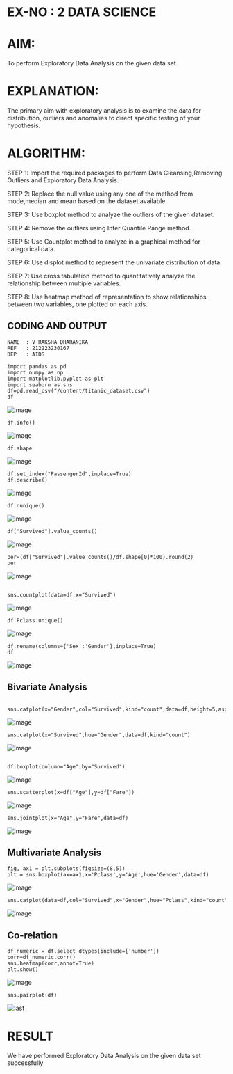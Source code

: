 # EX-NO : 2 DATA SCIENCE
# AIM:
To perform Exploratory Data Analysis on the given data set.
      
# EXPLANATION:
The primary aim with exploratory analysis is to examine the data for distribution, outliers and anomalies to direct specific testing of your hypothesis.
  
# ALGORITHM:
STEP 1: Import the required packages to perform Data Cleansing,Removing Outliers and Exploratory Data Analysis.

STEP 2: Replace the null value using any one of the method from mode,median and mean based on the dataset available.

STEP 3: Use boxplot method to analyze the outliers of the given dataset.

STEP 4: Remove the outliers using Inter Quantile Range method.

STEP 5: Use Countplot method to analyze in a graphical method for categorical data.

STEP 6: Use displot method to represent the univariate distribution of data.

STEP 7: Use cross tabulation method to quantitatively analyze the relationship between multiple variables.

STEP 8: Use heatmap method of representation to show relationships between two variables, one plotted on each axis.

## CODING AND OUTPUT
```
NAME  : V RAKSHA DHARANIKA
REF   : 212223230167
DEP   : AIDS
```

```
import pandas as pd
import numpy as np
import matplotlib.pyplot as plt
import seaborn as sns
df=pd.read_csv("/content/titanic_dataset.csv")
df
```
![image](https://github.com/user-attachments/assets/ed08e7ec-2d75-49a5-8309-803c97c32abc)
```
df.info()
```
![image](https://github.com/user-attachments/assets/5ea27162-c7a5-4a32-9635-763489531033)
```
df.shape
```
![image](https://github.com/user-attachments/assets/12f35cdf-dff6-48ec-b29a-a26f0d95f599)
```
df.set_index("PassengerId",inplace=True)
df.describe()
```
![image](https://github.com/user-attachments/assets/cb16ad91-5117-456d-b8f5-24056e00069a)
```
df.nunique()
```
![image](https://github.com/user-attachments/assets/57d8a38d-f56b-444d-a5e6-cb7a0aeb0620)
```
df["Survived"].value_counts()
```
![image](https://github.com/user-attachments/assets/d2b7ab92-1921-4a1c-a40a-2c9ea2ad7ee7)
```
per=(df["Survived"].value_counts()/df.shape[0]*100).round(2)
per
```
![image](https://github.com/user-attachments/assets/612cae74-ba52-4277-8d7a-1b735b45cc58)

```

sns.countplot(data=df,x="Survived")
```
![image](https://github.com/user-attachments/assets/906a8963-fd3b-495f-b1e8-17bc9e5705c3)

```
df.Pclass.unique()
```
![image](https://github.com/user-attachments/assets/6f214069-a802-4379-bdef-985a8eea161e)

```
df.rename(columns={'Sex':'Gender'},inplace=True)
df
```

![image](https://github.com/user-attachments/assets/0af10054-8fdf-42d9-aed8-93dd056443bc)

## Bivariate Analysis

```

sns.catplot(x="Gender",col="Survived",kind="count",data=df,height=5,aspect=.7)
```
![image](https://github.com/user-attachments/assets/2a6459b0-81c2-470e-bcd4-0e44969d8f97)

```
sns.catplot(x="Survived",hue="Gender",data=df,kind="count")
```
![image](https://github.com/user-attachments/assets/d8a9efc0-9607-432f-8763-3756d7921aa8)
```

df.boxplot(column="Age",by="Survived")
```


![image](https://github.com/user-attachments/assets/9cd91e3b-1e3f-44db-8566-5ba511e5e066)
```
sns.scatterplot(x=df["Age"],y=df["Fare"])

```

![image](https://github.com/user-attachments/assets/0a939ac0-9417-498d-b79e-d9be685e8fef)

```
sns.jointplot(x="Age",y="Fare",data=df)
```


![image](https://github.com/user-attachments/assets/e10345fc-eca6-4502-a1fa-eec430220b6b)


## Multivariate Analysis
```
fig, ax1 = plt.subplots(figsize=(8,5))
plt = sns.boxplot(ax=ax1,x='Pclass',y='Age',hue='Gender',data=df)
```


![image](https://github.com/user-attachments/assets/acf973d1-945a-4c17-8691-4483e8b1df8e)
```
sns.catplot(data=df,col="Survived",x="Gender",hue="Pclass",kind="count")

```

![image](https://github.com/user-attachments/assets/e8061e86-cb48-45c3-b8fd-84b5a309548f)

## Co-relation
```
df_numeric = df.select_dtypes(include=['number'])
corr=df_numeric.corr()
sns.heatmap(corr,annot=True)
plt.show()

```

![image](https://github.com/user-attachments/assets/bd12d9b7-de5c-46d8-a9db-8fae6124808f)

```
sns.pairplot(df)
```

![last](https://github.com/user-attachments/assets/dedb81fb-d2ec-4ee3-bdcb-9e43956e8413)














# RESULT
 We have performed Exploratory Data Analysis on the given data set successfully

